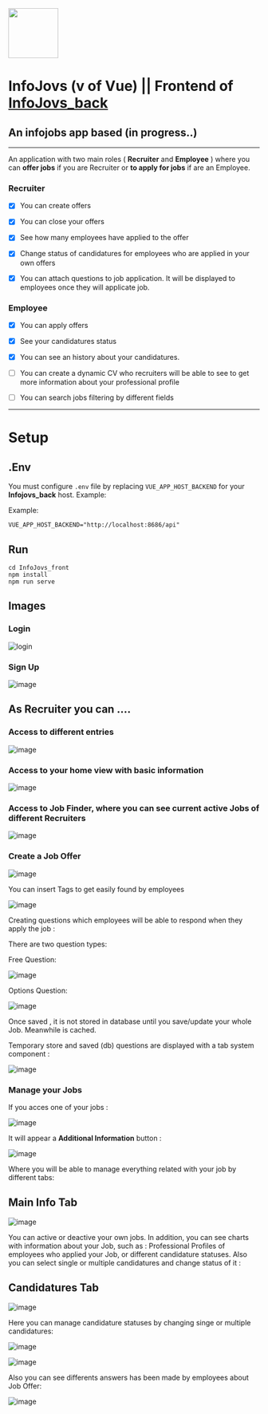 <img src="https://github.com/joseangelcrn/InfoJovs_front/assets/47973568/d791fb03-8a2c-4dcf-af0d-00152e932339" width="100" height="100"> 

# InfoJovs (v of Vue) || Frontend of [InfoJovs_back](https://github.com/joseangelcrn/InfoJovs_back)  


 
## An infojobs app based (in progress..) 


<hr>

An application with two main roles ( **Recruiter** and **Employee** )  where you can **offer jobs** if you are  Recruiter or **to apply for jobs** if are an Employee.


### **Recruiter**

- [x] You can create offers
- [x] You can close your offers 
- [x] See how many employees have applied to the offer
- [x] Change status of candidatures for employees who are applied in your own offers
- [x] You can attach questions to job application. It will be displayed to employees once they will applicate job.


### **Employee**

- [x] You can apply offers
- [x] See your candidatures status
- [x] You can see an history about your candidatures.
- [ ] You can create a dynamic CV who recruiters will be able to see to get more information about your professional profile
- [ ] You can search jobs filtering by different fields

      
<hr>



# Setup 

## .Env 
You must configure `.env` file by replacing `VUE_APP_HOST_BACKEND` for your **Infojovs_back** host. Example:

Example: 
```
VUE_APP_HOST_BACKEND="http://localhost:8686/api" 
```

## Run
```
cd InfoJovs_front
npm install
npm run serve
```

 
## Images 

### Login

![login](https://github.com/joseangelcrn/InfoJovs_front/assets/47973568/57437325-0f2c-40d3-9845-5fca8e85c56b)

### Sign Up 

![image](https://github.com/joseangelcrn/InfoJovs_front/assets/47973568/1e9ba965-4736-474c-bad0-c0357a7825ad)


## As Recruiter you can ....

### Access to different entries

![image](https://github.com/joseangelcrn/InfoJovs_front/assets/47973568/2e4f7ea4-5a54-478c-a20f-d70d5e38a918)


### Access to your home view with basic information

![image](https://github.com/joseangelcrn/InfoJovs_front/assets/47973568/9ce18c10-5699-482b-854f-d4f7a5f8c88f)

### Access to Job Finder, where you can see current active Jobs of different Recruiters

![image](https://github.com/joseangelcrn/InfoJovs_front/assets/47973568/f78da44e-d070-4f25-bb60-c544caa041e5)


### Create a Job Offer

![image](https://github.com/joseangelcrn/InfoJovs_front/assets/47973568/186edf0f-e631-46ed-9480-4529a4a8ea82)

You can insert Tags to get easily found by employees 

![image](https://github.com/joseangelcrn/InfoJovs_front/assets/47973568/4b2d41d7-fefd-47b1-8a35-594898790ba0)

Creating questions which employees will be able to respond when they apply the job :

There are two question types:

Free Question: 

![image](https://github.com/joseangelcrn/InfoJovs_front/assets/47973568/83dbac4f-3bab-4fba-86fc-288b255c864f)

Options Question:

![image](https://github.com/joseangelcrn/InfoJovs_front/assets/47973568/a71280b7-c28a-4432-a3eb-1269a23486bc)

Once saved , it is not stored in database until you save/update your whole Job. Meanwhile is cached.

Temporary store and saved (db) questions are displayed with a tab system component :

![image](https://github.com/joseangelcrn/InfoJovs_front/assets/47973568/6e225120-4e1f-4af0-92b7-186b544317ea)

### Manage your Jobs

If you acces  one of your jobs :

![image](https://github.com/joseangelcrn/InfoJovs_front/assets/47973568/bbdfa7ed-6d35-4c7d-adce-f54d4d91c18f)

It will appear a **Additional Information** button : 

![image](https://github.com/joseangelcrn/InfoJovs_front/assets/47973568/c797eb6f-bf3c-4e88-9edb-b016a06ba01e)

Where you will be able to manage everything related with your job by different tabs:

## Main Info Tab

![image](https://github.com/joseangelcrn/InfoJovs_front/assets/47973568/21635079-d4ac-44d3-ac3c-34d726e6d9aa)

You can active or deactive your own jobs.
In addition, you can see charts with information about your Job, such as : Professional Profiles of employees who applied your Job, or different candidature statuses.
Also you can select single or multiple candidatures and change status of it :

## Candidatures Tab

![image](https://github.com/joseangelcrn/InfoJovs_front/assets/47973568/2f9d5643-7dd1-46ac-b93b-208d8abee224)

Here you can manage candidature statuses  by changing singe or multiple candidatures:

![image](https://github.com/joseangelcrn/InfoJovs_front/assets/47973568/7e7d6e54-183f-49ce-a8a9-f2d17519274a)

![image](https://github.com/joseangelcrn/InfoJovs_front/assets/47973568/06c0bcfd-39a3-4112-9ad7-d12d8efc09d2)

Also you can see differents answers has been made by employees about Job Offer:

![image](https://github.com/joseangelcrn/InfoJovs_front/assets/47973568/24575f4e-1c48-4914-be60-b8a66e05c21b)




